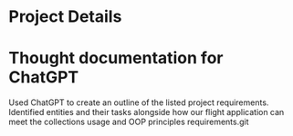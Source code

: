 # Project Details


# Thought documentation for ChatGPT
Used ChatGPT to create an outline of the listed project requirements. Identified entities and their tasks alongside how our flight application can meet the collections usage and OOP principles requirements.git 

